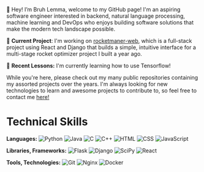 👋 Hey! I’m Bruh Lemma, welcome to my GitHub page! I'm an aspiring software engineer interested in backend, natural language processing, machine learning and DevOps who enjoys building software solutions that make the modern tech landscape possible.

🔧 **Current Project**: I'm working on [rocketmaner-web](https://github.com/BruhLemma-Yadecha/rocketmancer-web), which is a full-stack project using React and Django that builds a simple, intuitive interface for a multi-stage rocket optimizer project I built a year ago.

🌱 **Recent Lessons:** I'm currently learning how to use Tensorflow!

While you're here, please check out my many public repositories containing my assorted projects over the years. I'm always looking for new technologies to learn and awesome projects to contribute to, so feel free to contact me [here!](mailto:bruh.yadecha@gmail.com)

# Technical Skills
**Languages:** 
![Python](https://img.shields.io/badge/Python-3776AB?style=flat&logo=python&logoColor=white) 
![Java](https://img.shields.io/badge/Java-007396?style=flat&logo=java&logoColor=white)
![C](https://img.shields.io/badge/C-00599C?style=flat&logo=c&logoColor=white)
![C++](https://img.shields.io/badge/C%2B%2B-00599C?style=flat&logo=c%2B%2B&logoColor=white) 
![HTML](https://img.shields.io/badge/HTML-E34F26?style=flat&logo=html5&logoColor=white) 
![CSS](https://img.shields.io/badge/CSS-1572B6?style=flat&logo=css3&logoColor=white)
![JavaScript](https://img.shields.io/badge/JavaScript-F7DF1C?style=flat&logo=javascript&logoColor=black)

**Libraries, Frameworks:** 
![Flask](https://img.shields.io/badge/Flask-000000?style=flat&logo=flask&logoColor=white)
![Django](https://img.shields.io/badge/Django-092E20?style=flat&logo=django&logoColor=white)
![SciPy](https://img.shields.io/badge/SciPy-8CAAE6?style=flat&logo=scipy&logoColor=white)
![React](https://img.shields.io/badge/React-61DAFB?style=flat&logo=react&logoColor=black)

**Tools, Technologies:** 
![Git](https://img.shields.io/badge/Git-F05032?style=flat&logo=git&logoColor=white)
![Nginx](https://img.shields.io/badge/Nginx-009639?style=flat&logo=nginx&logoColor=white)
![Docker](https://img.shields.io/badge/Docker-2496ED?style=flat&logo=docker&logoColor=white)
